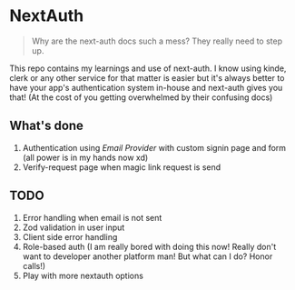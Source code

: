 # NextAuth

> Why are the next-auth docs such a mess? They really need to step up.

This repo contains my learnings and use of next-auth. I know using kinde, clerk or any other service for that matter is easier but it's always better to have your app's authentication system in-house and next-auth gives you that! (At the cost of you getting overwhelmed by their confusing docs)

## What's done

1. Authentication using _Email Provider_ with custom signin page and form (all power is in my hands now xd)
2. Verify-request page when magic link request is send

## TODO

1. Error handling when email is not sent
2. Zod validation in user input
3. Client side error handling
4. Role-based auth (I am really bored with doing this now! Really don't want to developer another platform man! But what can I do? Honor calls!)
5. Play with more nextauth options
